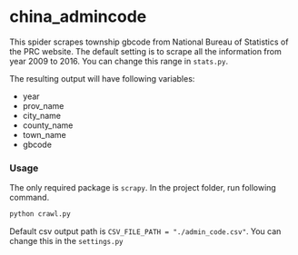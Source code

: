 # china_admincode

This spider scrapes township gbcode from National Bureau of Statistics of the PRC website. The default setting is to scrape all the information from year 2009 to 2016. You can change this range in `stats.py`.

The resulting output will have following variables:
+ year 
+ prov_name
+ city_name 
+ county_name 
+ town_name 
+ gbcode 

### Usage 
The only required package is `scrapy`. In the project folder, run following command. 
```python
python crawl.py
```
Default csv output path is `CSV_FILE_PATH = "./admin_code.csv"`.
You can change this in the `settings.py`